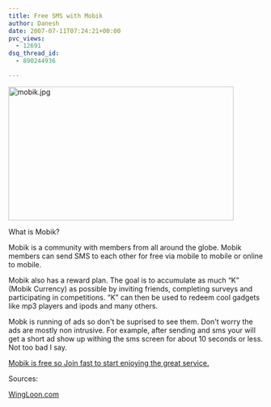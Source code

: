 ```yaml
---
title: Free SMS with Mobik
author: Danesh
date: 2007-07-11T07:24:21+00:00
pvc_views:
  - 12691
dsq_thread_id:
  - 890244936

---
```

[<img loading="lazy" src="/wp-content/uploads/2007/07/mobik.jpg" title="mobik.jpg" alt="mobik.jpg" border="0" height="265" width="445" />][1]

What is Mobik?

Mobik is a community with members from all around the globe. Mobik members can send SMS to each other for free via mobile to mobile or online to mobile.

Mobik also has a reward plan. The goal is to accumulate as much &#8220;K&#8221; (Mobik Currency) as possible by inviting friends, completing surveys and participating in competitions. &#8220;K&#8221; can then be used to redeem cool gadgets like mp3 players and ipods and many others.

Mobk is running of ads so don't be suprised to see them. Don't worry the ads are mostly non intrusive. For example, after sending and sms your will get a short ad show up withing the sms screen for about 10 seconds or less. Not too bad I say.

[Mobik is free so Join fast to start enjoying the great service.][2]

Sources:

[WingLoon.com][3]

 [1]: /wp-content/uploads/2007/07/mobik.jpg "mobik.jpg"
 [2]: http://www.mobik.com
 [3]: http://wingloon.com/2007/07/09/send-unlimited-free-sms-with-mobik/